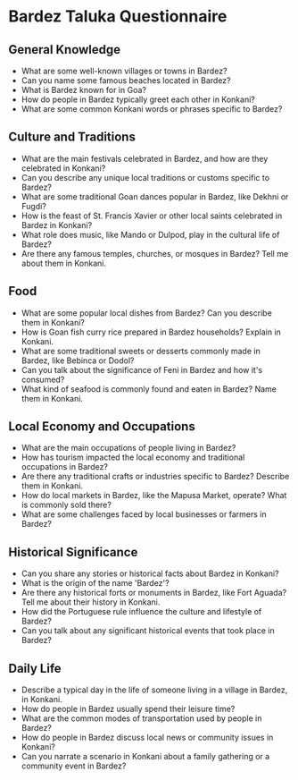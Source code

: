 # Bardez Taluka Questionnaire

## General Knowledge
- What are some well-known villages or towns in Bardez?
- Can you name some famous beaches located in Bardez?
- What is Bardez known for in Goa?
- How do people in Bardez typically greet each other in Konkani?
- What are some common Konkani words or phrases specific to Bardez?

## Culture and Traditions
- What are the main festivals celebrated in Bardez, and how are they celebrated in Konkani?
- Can you describe any unique local traditions or customs specific to Bardez?
- What are some traditional Goan dances popular in Bardez, like Dekhni or Fugdi?
- How is the feast of St. Francis Xavier or other local saints celebrated in Bardez in Konkani?
- What role does music, like Mando or Dulpod, play in the cultural life of Bardez?
- Are there any famous temples, churches, or mosques in Bardez? Tell me about them in Konkani.

## Food
- What are some popular local dishes from Bardez? Can you describe them in Konkani?
- How is Goan fish curry rice prepared in Bardez households? Explain in Konkani.
- What are some traditional sweets or desserts commonly made in Bardez, like Bebinca or Dodol?
- Can you talk about the significance of Feni in Bardez and how it's consumed?
- What kind of seafood is commonly found and eaten in Bardez? Name them in Konkani.

## Local Economy and Occupations
- What are the main occupations of people living in Bardez?
- How has tourism impacted the local economy and traditional occupations in Bardez?
- Are there any traditional crafts or industries specific to Bardez? Describe them in Konkani.
- How do local markets in Bardez, like the Mapusa Market, operate? What is commonly sold there?
- What are some challenges faced by local businesses or farmers in Bardez?

## Historical Significance
- Can you share any stories or historical facts about Bardez in Konkani?
- What is the origin of the name 'Bardez'?
- Are there any historical forts or monuments in Bardez, like Fort Aguada? Tell me about their history in Konkani.
- How did the Portuguese rule influence the culture and lifestyle of Bardez?
- Can you talk about any significant historical events that took place in Bardez?

## Daily Life
- Describe a typical day in the life of someone living in a village in Bardez, in Konkani.
- How do people in Bardez usually spend their leisure time?
- What are the common modes of transportation used by people in Bardez?
- How do people in Bardez discuss local news or community issues in Konkani?
- Can you narrate a scenario in Konkani about a family gathering or a community event in Bardez?
